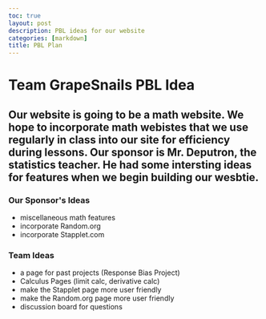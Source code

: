 ```yaml
--- 
toc: true
layout: post
description: PBL ideas for our website
categories: [markdown]
title: PBL Plan
---
```


# Team GrapeSnails PBL Idea
## Our website is going to be a math website. We hope to incorporate math webistes that we use regularly in class into our site for efficiency during lessons. Our sponsor is Mr. Deputron, the statistics teacher. He had some intersting ideas for features when we begin building our wesbtie.

### Our Sponsor's Ideas
- miscellaneous math features
- incorporate Random.org
- incorporate Stapplet.com

### Team Ideas
- a page for past projects (Response Bias Project)
- Calculus Pages (limit calc, derivative calc)
- make the Stapplet page more user friendly
- make the Random.org page more user friendly
- discussion board for questions
